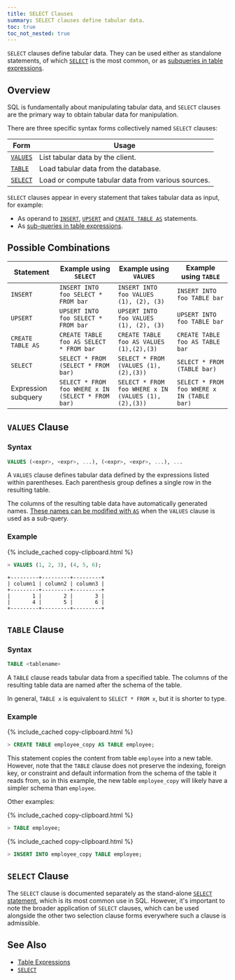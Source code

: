 ```yaml
---
title: SELECT Clauses
summary: SELECT clauses define tabular data.
toc: true
toc_not_nested: true
---
```


`SELECT` clauses define tabular data. They can be used either as standalone statements, of which [`SELECT`](select.html) is the most common, or as [subqueries in table expressions](table-expressions.html#subqueries-as-table-expressions).


## Overview

SQL is fundamentally about manipulating tabular data, and `SELECT` clauses are the primary way to obtain tabular data for manipulation.

There are three specific syntax forms collectively named `SELECT` clauses:

Form | Usage
-----|--------
[`VALUES`](#values-clause) | List tabular data by the client.
[`TABLE`](#table-clause) | Load tabular data from the database.
[`SELECT`](#select-clause) | Load or compute tabular data from various sources.

`SELECT` clauses appear in every statement that takes tabular data as input, for example:

- As operand to [`INSERT`](insert.html), [`UPSERT`](upsert.html) and
  [`CREATE TABLE AS`](create-table-as.html) statements.
- As [sub-queries in table expressions](table-expressions.html#subqueries-as-table-expressions).

## Possible Combinations

| Statement | Example using `SELECT` | Example using `VALUES` | Example using `TABLE` |
|----------------|-----------------------------------|------------------------------------|-------------------------------|
| `INSERT` | `INSERT INTO foo SELECT * FROM bar` | `INSERT INTO foo VALUES (1), (2), (3)` | `INSERT INTO foo TABLE bar`
| `UPSERT` | `UPSERT INTO foo SELECT * FROM bar` | `UPSERT INTO foo VALUES (1), (2), (3)` | `UPSERT INTO foo TABLE bar`
| `CREATE TABLE AS` | `CREATE TABLE foo AS SELECT * FROM bar` | `CREATE TABLE foo AS VALUES (1),(2),(3)` | `CREATE TABLE foo AS TABLE bar`
| `SELECT` | `SELECT * FROM (SELECT * FROM bar)` | `SELECT * FROM (VALUES (1),(2),(3))` | `SELECT * FROM (TABLE bar)`
| Expression subquery | `SELECT * FROM foo WHERE x IN (SELECT * FROM bar)` | `SELECT * FROM foo WHERE x IN (VALUES (1),(2),(3))` | `SELECT * FROM foo WHERE x IN (TABLE bar)`

## `VALUES` Clause

### Syntax

~~~sql
VALUES (<expr>, <expr>, ...), (<expr>, <expr>, ...), ...
~~~

A `VALUES` clause defines tabular data defined by the expressions
listed within parentheses. Each parenthesis group defines a single row
in the resulting table.

The columns of the resulting table data have automatically generated
names. [These names can be modified with
`AS`](table-expressions.html#aliased-table-expressions) when the
`VALUES` clause is used as a sub-query.

### Example

{% include_cached copy-clipboard.html %}
~~~sql
> VALUES (1, 2, 3), (4, 5, 6);
~~~

~~~
+---------+---------+---------+
| column1 | column2 | column3 |
+---------+---------+---------+
|       1 |       2 |       3 |
|       4 |       5 |       6 |
+---------+---------+---------+
~~~

## `TABLE` Clause

### Syntax

~~~sql
TABLE <tablename>
~~~

A `TABLE` clause reads tabular data from a specified table. The
columns of the resulting table data are named after the schema of the
table.

In general, `TABLE x` is equivalent to `SELECT * FROM x`, but it is
shorter to type.

### Example

{% include_cached copy-clipboard.html %}
~~~sql
> CREATE TABLE employee_copy AS TABLE employee;
~~~

This statement copies the content from table `employee` into a new
table. However, note that the `TABLE` clause does not preserve the indexing,
foreign key, or constraint and default information from the schema of the
table it reads from, so in this example, the new table `employee_copy`
will likely have a simpler schema than `employee`.

Other examples:

{% include_cached copy-clipboard.html %}
~~~sql
> TABLE employee;
~~~

{% include_cached copy-clipboard.html %}
~~~sql
> INSERT INTO employee_copy TABLE employee;
~~~

## `SELECT` Clause

The `SELECT` clause is documented separately as the stand-alone [`SELECT` statement](select.html), which is its most common use in SQL. However, it's important to note the broader application of `SELECT` clauses, which can be used alongside the other two selection clause forms everywhere such a clause is admissible.

## See Also

- [Table Expressions](table-expressions.html)
- [`SELECT`](select.html)
